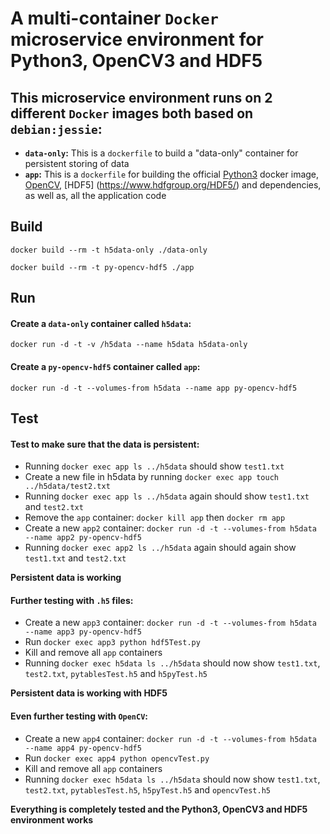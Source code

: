 # A multi-container `Docker` microservice environment for Python3, OpenCV3 and HDF5

## This microservice environment runs on 2 different `Docker` images both based on `debian:jessie`:
* **`data-only`:** This is a `dockerfile` to build a "data-only" container for persistent storing of data
* **`app`:** This is a `dockerfile` for building the official [Python3](https://github.com/docker-library/python) docker image, [OpenCV](http://opencv.org/),  [HDF5] (https://www.hdfgroup.org/HDF5/) and dependencies, as well as, all the application code

## Build
`docker build --rm -t h5data-only ./data-only`

`docker build --rm -t py-opencv-hdf5 ./app`

## Run

#### Create a `data-only` container called `h5data`:
`docker run -d -t -v /h5data --name h5data h5data-only`

#### Create a `py-opencv-hdf5` container called `app`:
`docker run -d -t --volumes-from h5data --name app py-opencv-hdf5`

## Test

#### Test to make sure that the data is persistent:
* Running `docker exec app ls ../h5data` should show `test1.txt`
* Create a new file in h5data by running `docker exec app touch ../h5data/test2.txt`
* Running `docker exec app ls ../h5data` again should show `test1.txt` and `test2.txt`
* Remove the `app` container: `docker kill app` then `docker rm app`
* Create a new `app2` container: `docker run -d -t --volumes-from h5data --name app2 py-opencv-hdf5`
* Running `docker exec app2 ls ../h5data` again should again show `test1.txt` and `test2.txt`

**Persistent data is working**

#### Further testing with `.h5` files:
* Create a new `app3` container: `docker run -d -t --volumes-from h5data --name app3 py-opencv-hdf5`
* Run `docker exec app3 python hdf5Test.py`
* Kill and remove all `app` containers
* Running `docker exec h5data ls ../h5data` should now show `test1.txt`, `test2.txt`, `pytablesTest.h5` and `h5pyTest.h5`

**Persistent data is working with HDF5**

#### Even further testing with `OpenCV`:
* Create a new `app4` container: `docker run -d -t --volumes-from h5data --name app4 py-opencv-hdf5`
* Run `docker exec app4 python opencvTest.py`
* Kill and remove all `app` containers
* Running `docker exec h5data ls ../h5data` should now show `test1.txt`, `test2.txt`, `pytablesTest.h5`, `h5pyTest.h5` and `opencvTest.h5`

**Everything is completely tested and the Python3, OpenCV3 and HDF5 environment works**
